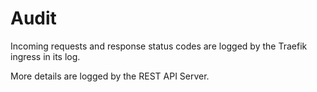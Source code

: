 # Audit

Incoming requests and response status codes are logged by the Traefik ingress in its log.

More details are logged by the REST API Server.
